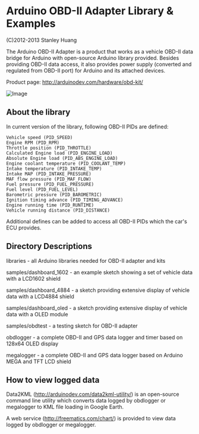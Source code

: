 Arduino OBD-II Adapter Library & Examples
=========================================

(C)2012-2013 Stanley Huang

The Arduino OBD-II Adapter is a product that works as a vehicle OBD-II data bridge for Arduino with open-source Arduino library provided. Besides providing OBD-II data access, it also provides power supply (converted and regulated from OBD-II port) for Arduino and its attached devices.

Product page: http://arduinodev.com/hardware/obd-kit/

![Image](http://www.arduinodev.com/wp-content/uploads/2012/03/obdkit1-150x150.jpg)

About the library
-----------------
In current version of the library, following OBD-II PIDs are defined:

    Vehicle speed (PID_SPEED)
    Engine RPM (PID_RPM)
    Throttle position (PID_THROTTLE)
    Calculated Engine load (PID_ENGINE_LOAD)
    Absolute Engine load (PID_ABS_ENGINE_LOAD)
    Engine coolant temperature (PID_COOLANT_TEMP)
    Intake temperature (PID_INTAKE_TEMP)
    Intake MAP (PID_INTAKE_PRESSURE)
    MAF flow pressure (PID_MAF_FLOW)
    Fuel pressure (PID_FUEL_PRESSURE)
    Fuel level (PID_FUEL_LEVEL)
    Barometric pressure (PID_BAROMETRIC)
    Ignition timing advance (PID_TIMING_ADVANCE)
    Engine running time (PID_RUNTIME)
    Vehicle running distance (PID_DISTANCE)

Additional defines can be added to access all OBD-II PIDs which the car's ECU provides. 

Directory Descriptions
----------------------

libraries - all Arduino libraries needed for OBD-II adapter and kits

samples/dashboard_1602 - an example sketch showing a set of vehicle data with a LCD1602 shield

samples/dashboard_4884 - a sketch providing extensive display of vehicle data with a LCD4884 shield

samples/dashboard_oled - a sketch providing extensive display of vehicle data with a OLED module

samples/obdtest - a testing sketch for OBD-II adapter

obdlogger - a complete OBD-II and GPS data logger and timer based on 128x64 OLED display

megalogger - a complete OBD-II and GPS data logger based on Arduino MEGA and TFT LCD shield

How to view logged data
-----------------------
Data2KML (http://arduinodev.com/data2kml-utility/) is an open-source command line utility which converts data logged by obdlogger or megalogger to KML file loading in Google Earth.

A web service (http://freematics.com/chart/) is provided to view data logged by obdlogger or megalogger.
